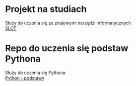 # Projekt na studiach
Służy do uczenia się ze znajomymi narzędzi informatycznych\
[SLOT](https://github.com/AGH-Narzedzia-Informatyczne-2021-2022/SLOT)
# Repo do uczenia się podstaw Pythona
Służy do uczenia się Pythona\
[Python - podstawy](https://github.com/Sztaba/PythonPodstawy)
